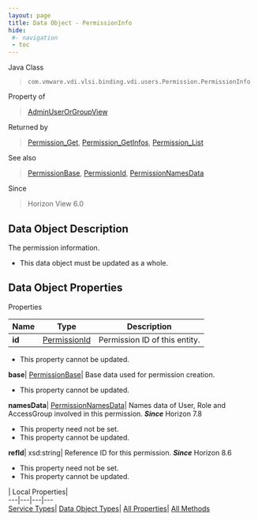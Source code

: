 ```yaml
---
layout: page
title: Data Object - PermissionInfo
hide:
 #- navigation
 - toc
---
```






Java Class  
> `com.vmware.vdi.vlsi.binding.vdi.users.Permission.PermissionInfo`

Property of  
> [AdminUserOrGroupView](vdi.users.AdminUserOrGroup.AdminUserOrGroupView.md#field_detail)

Returned by  
> [Permission_Get](vdi.users.Permission.md#get), [Permission_GetInfos](vdi.users.Permission.md#getInfos), [Permission_List](vdi.users.Permission.md#list)

See also  
> [PermissionBase](vdi.users.Permission.PermissionBase.md), [PermissionId](vdi.entity.PermissionId.md), [PermissionNamesData](vdi.users.Permission.PermissionNamesData.md)

Since  
> Horizon View 6.0


## Data Object Description 

The permission information. 

  * This data object must be updated as a whole.



## Data Object Properties

Properties

Name |  Type |  Description   
---|---|---  
**id**| [PermissionId](vdi.entity.PermissionId.md)|  Permission ID of this entity.   


* This property cannot be updated.

  
**base**| [PermissionBase](vdi.users.Permission.PermissionBase.md)|  Base data used for permission creation.   


* This property cannot be updated.

  
**namesData**| [PermissionNamesData](vdi.users.Permission.PermissionNamesData.md)|  Names data of User, Role and AccessGroup involved in this permission.  **_Since_** Horizon 7.8  


* This property need not be set.
* This property cannot be updated.

  
**refId**|  xsd:string|  Reference ID for this permission.  **_Since_** Horizon 8.6  


* This property need not be set.
* This property cannot be updated.

  
  
  
 | Local Properties|   
---|---|---|---  
[Service Types](index-mo_types.md)| [Data Object Types](index-do_types.md)| [All Properties](index-properties.md)| [All Methods](index-methods.md)  
  
  
